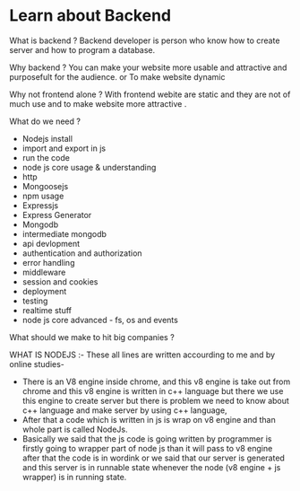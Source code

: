 # Learn about Backend

What is backend ?
Backend developer is person who know how to create server and how to program a database.

Why backend ?
You can make your website more usable and attractive and purposefult for the audience.
or To make website dynamic

Why not frontend alone ?
With frontend webite are static and they are not of much use and to make website more attractive .

What do we need ?

- Nodejs install
- import and export in js
- run the code
- node js core usage & understanding
- http
- Mongoosejs
- npm usage
- Expressjs
- Express Generator
- Mongodb
- intermediate mongodb
- api devlopment
- authentication and authorization
- error handling
- middleware
- session and cookies
- deployment
- testing
- realtime stuff
- node js core advanced - fs, os and events

What should we make to hit big companies ?

WHAT IS NODEJS :-
These all lines are written accourding to me and by online studies-

- There is an V8 engine inside chrome, and this v8 engine is take out from chrome and this v8 engine is written in c++ language but there we use this engine to create server but there is problem we need to know about c++ language and make server by using c++ language,
- After that a code which is written in js is wrap on v8 engine and than whole part is called NodeJs.
- Basically we said that the js code is going written by programmer is firstly going to wrapper part of node js than it will pass to v8 engine after that the code is in wordink or we said that our server is generated and this server is in runnable state whenever the node (v8 engine + js wrapper) is in running state.
